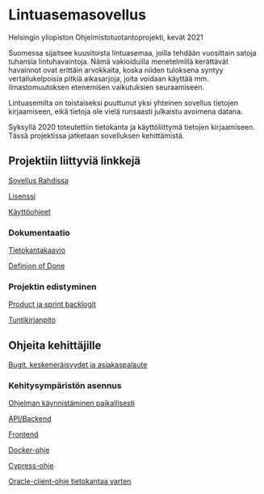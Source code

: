 # Lintuasemasovellus

Helsingin yliopiston Ohjelmistotuotantoprojekti, kevät 2021

Suomessa sijaitsee kuusitoista lintuasemaa, joilla tehdään vuosittain satoja tuhansia lintuhavaintoja. Nämä vakioiduilla menetelmillä kerättävät havainnot ovat erittäin arvokkaita, koska niiden tuloksena syntyy vertailukelpoisia pitkiä aikasarjoja, joita voidaan käyttää mm. ilmastomuutoksen etenemisen vaikutuksien seuraamiseen.

Lintuasemilta on toistaiseksi puuttunut yksi yhteinen sovellus tietojen kirjaamiseen, eikä tietoja ole vielä runsaasti julkaistu avoimena datana.

Syksyllä 2020 toteutettiin tietokanta ja käyttöliittymä tietojen kirjaamiseen. Tässä projektissa jatketaan sovelluksen kehittämistä.

## Projektiin liittyviä linkkejä

[Sovellus Rahdissa](https://lintuasema-lintuasema-staging.rahtiapp.fi/)

[Lisenssi](/LICENSE)

[Käyttöohjeet](/documentation/manual.md)


### Dokumentaatio

[Tietokantakaavio](/documentation/tietokantakaavio2.png)

[Definion of Done](/documentation/definitionOfDone.md)

### Projektin edistyminen

[Product ja sprint backlogit](https://docs.google.com/spreadsheets/d/1iqdNQmT0sBgIXZn_3GQVJOm6KQAJWZhsLp1WrqyltoM/edit?usp=sharing)

[Tuntikirjanpito](https://docs.google.com/spreadsheets/d/1k8GIHXPIT1fM0syJx8SgRW209CtBCgexDznDbkPUfeE/edit?usp=sharing)

## Ohjeita kehittäjille

[Bugit, keskeneräisyydet ja asiakaspalaute](/documentation/bugsAndUserFeedback.md)

### Kehitysympäristön asennus

[Ohjelman käynnistäminen paikallisesti](/documentation/developmentInstructions/localStartOfProject.md)

[API/Backend](/documentation/developmentInstructions/installingBackendEnvironment.md)

[Frontend](/documentation/developmentInstructions/installingFrontendEnvironment.md)

[Docker-ohje](/master/documentation/developmentInstructions/dockerGuide.md)

[Cypress-ohje](/master/documentation/developmentInstructions/cypressGuide.md)

[Oracle-client-ohje tietokantaa varten](/documentation/developmentInstructions/installingOracleClient.md)



